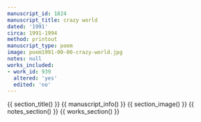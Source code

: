 ```yaml
---
manuscript_id: 1824
manuscript_title: crazy world
dated: '1991'
circa: 1991-1994
method: printout
manuscript_type: poem
image: poem1991-00-00-crazy-world.jpg
notes: null
works_included:
- work_id: 939
  altered: 'yes'
  edited: 'no'
---
```


{{ section_title() }}
{{ manuscript_info() }}
{{ section_image() }}
{{ notes_section() }}
{{ works_section() }}
